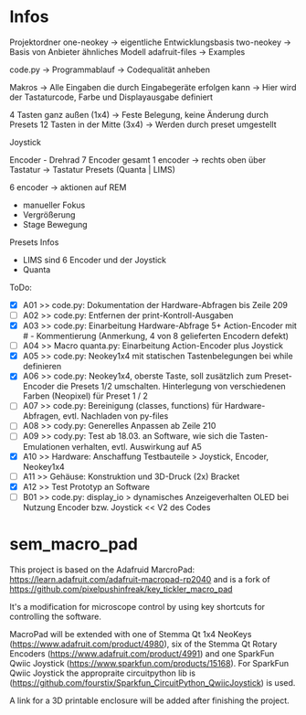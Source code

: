 # Infos
Projektordner
one-neokey -> eigentliche Entwicklungsbasis
two-neokey -> Basis von Anbieter ähnliches Modell
adafruit-files -> Examples

code.py -> Programmablauf -> Codequalität anheben

Makros -> Alle Eingaben die durch Eingabegeräte erfolgen kann -> Hier wird der Tastaturcode, Farbe und Displayausgabe definiert

4 Tasten ganz außen (1x4) -> Feste Belegung, keine Änderung durch Presets
12 Tasten in der Mitte (3x4) -> Werden durch preset umgestellt

Joystick 

Encoder - Drehrad
7 Encoder gesamt
1 encoder -> rechts oben über Tastatur -> Tastatur Presets (Quanta | LIMS)

6 encoder -> aktionen auf REM
- manueller Fokus
- Vergrößerung
- Stage Bewegung

Presets Infos
- LIMS sind 6 Encoder und der Joystick
- Quanta

ToDo:
- [X] A01 >> code.py: Dokumentation der Hardware-Abfragen bis Zeile 209
- [ ] A02 >> code.py: Entfernen der print-Kontroll-Ausgaben
- [X] A03 >> code.py: Einarbeitung Hardware-Abfrage 5+ Action-Encoder mit # - Kommentierung (Anmerkung, 4 von 8 gelieferten Encodern defekt) 
- [ ] A04 >> Macro quanta.py: Einarbeitung Action-Encoder plus Joystick
- [X] A05 >> code.py: Neokey1x4 mit statischen Tastenbelegungen bei while definieren
- [X] A06 >> code.py: Neokey1x4, oberste Taste, soll zusätzlich zum Preset-Encoder die Presets 1/2 umschalten. Hinterlegung von verschiedenen Farben (Neopixel)  für Preset 1 / 2
- [ ] A07 >> code.py: Bereinigung (classes, functions) für Hardware-Abfragen, evtl. Nachladen von py-files
- [ ] A08 >> cody.py: Generelles Anpassen ab Zeile 210
- [ ] A09 >> cody.py: Test ab 18.03. an Software, wie sich die Tasten-Emulationen verhalten, evtl. Auswirkung auf A5
- [X] A10 >> Hardware: Anschaffung Testbauteile > Joystick, Encoder, Neokey1x4
- [ ] A11 >> Gehäuse: Konstruktion und 3D-Druck (2x) Bracket
- [X] A12 >> Test Prototyp an Software
- [ ] B01 >> code.py: display_io > dynamisches Anzeigeverhalten OLED bei Nutzung Encoder bzw. Joystick << V2 des Codes

# sem_macro_pad
This project is based on the Adafruid MarcroPad: https://learn.adafruit.com/adafruit-macropad-rp2040 and is a fork of https://github.com/pixelpushinfreak/key_tickler_macro_pad

It's a modification for microscope control by using key shortcuts for controlling the software.

MacroPad will be extended with one of Stemma Qt 1x4 NeoKeys (https://www.adafruit.com/product/4980), six of the Stemma Qt Rotary Encoders (https://www.adafruit.com/product/4991) and one SparkFun Qwiic Joystick (https://www.sparkfun.com/products/15168). For SparkFun Qwiic Joystick the appropraite circuitpython lib is (https://github.com/fourstix/Sparkfun_CircuitPython_QwiicJoystick) is used.

A link for a 3D printable enclosure will be added after finishing the project.
